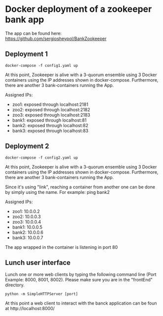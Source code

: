 # Docker deployment of a zookeeper bank app
The app can be found here: https://github.com/sergiosheypol/BankZookeeper


## Deployment 1
``docker-compose -f config1.yaml up``

At this point, Zookeeper is alive with a 3-quorum ensemble using 3 Docker containers using the IP addresses shown in docker-compose.
Furthermore, there are another 3 bank-containers running the App.

Assigned IPs:
- zoo1: exposed through localhost:2181
- zoo2: exposed through localhost:2182
- zoo3: exposed through localhost:2183
- bank1: exposed through localhost:81
- bank2: exposed through localhost:82
- bank3: exposed through localhost:83


## Deployment 2
``docker-compose -f config2.yaml up``

At this point, Zookeeper is alive with a 3-quorum ensemble using 3 Docker containers using the IP addresses shown in docker-compose.
Furthermore, there are another 3 bank-containers running the App.

Since it's using "link", reaching a container from another one can be done by simply using the name. For example: ping bank2

Assigned IPs:
- zoo1: 10.0.0.2
- zoo2: 10.0.0.3
- zoo3: 10.0.0.4
- bank1: 10.0.0.5
- bank2: 10.0.0.6
- bank3: 10.0.0.7

The app wrapped in the container is listening in port 80


## Lunch user interface

Lunch one or more web clients by typing the following command line (Port Example: 8000, 8001, 8002). Please make sure you are in the "frontEnd" directory.

``python -m SimpleHTTPServer [port]``

At this point a web client to interact with the banck application can be foun at http://localhost:8000/



